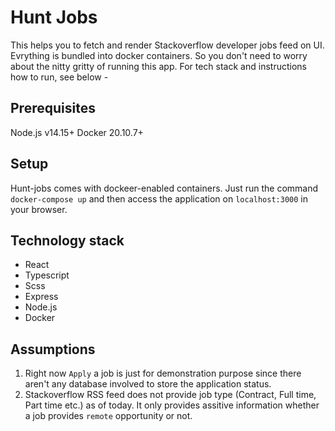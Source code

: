 # Hunt Jobs

This helps you to fetch and render Stackoverflow developer jobs feed on UI. Evrything is bundled into docker containers. So you don't need to worry about the nitty gritty of running this app. For tech stack and instructions how to run, see below -

## Prerequisites

Node.js v14.15+
Docker 20.10.7+

## Setup

Hunt-jobs comes with dockeer-enabled containers. Just run the command `docker-compose up` and then access the application on `localhost:3000` in your browser.
## Technology stack

- React
- Typescript
- Scss
- Express
- Node.js
- Docker

## Assumptions 

1. Right now `Apply` a job is just for demonstration purpose since there aren't any database involved to store the application status.
2. Stackoverflow RSS feed does not provide job type (Contract, Full time, Part time etc.) as of today. It only provides assitive information whether a job provides `remote` opportunity or not.
